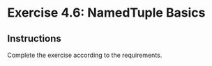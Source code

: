 # Exercise 4.6: NamedTuple Basics

## Instructions

Complete the exercise according to the requirements.
